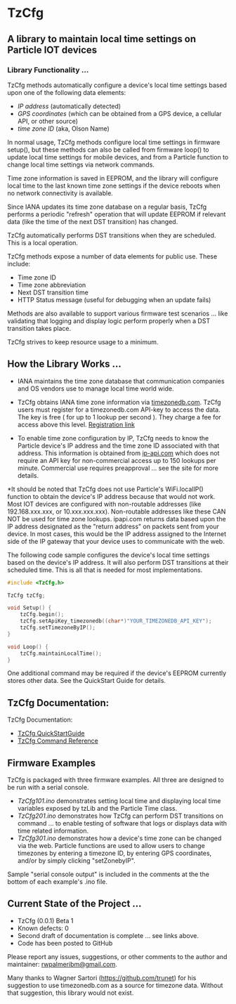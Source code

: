 # TzCfg

## A library to maintain local time settings on Particle IOT devices

### Library Functionality ...

TzCfg methods automatically configure a device's local time settings based upon one of the following data elements:
* *IP address* (automatically detected)
* *GPS coordinates* (which can be obtained from a GPS device, a cellular API, or other source)
* *time zone ID* (aka, Olson Name) 

In normal usage, TzCfg methods configure local time settings in firmware setup(), but these methods can also be called from firmware loop() to update local time settings for mobile devices, and from a Particle function to change local time settings via network commands.

Time zone information is saved in EEPROM, and the library will configure local time to the last known time zone settings if the device reboots when no network connectivity is available.

Since IANA updates its time zone database on a regular basis, TzCfg performs a periodic "refresh" operation that will update EEPROM if relevant data (like the time of the next DST transition) has changed. 

TzCfg automatically performs DST transitions when they are scheduled. This is a local operation. 

TzCfg methods expose a number of data elements for public use. These include: 
* Time zone ID
* Time zone abbreviation
* Next DST transition time
* HTTP Status message (useful for debugging when an update fails)

Methods are also available to support various firmware test scenarios ... like validating that logging and display logic perform properly when a DST transition takes place. 

TzCfg strives to keep resource usage to a minimum.  


## How the Library Works ...

* IANA maintains the time zone database that communication companies and OS vendors use to manage local time world wide. 

* TzCfg obtains IANA time zone information via [timezonedb.com](https://timezonedb.com). TzCfg users must register for a timezonedb.com API-key to access the data. The key is free ( for up to 1 lookup per second ). They charge a fee for access above this level. [Registration link](http://timezonedb.com/register)

* To enable time zone configuration by IP, TzCfg needs to know the Particle device's IP address and the time zone ID associated with that address. This information is obtained from [ip-api.com](http://ip-api.com) which does not require an API key for non-commercial access up to 150 lookups per minute. Commercial use requires preapproval ... see the site for more details.  

*It should be noted that TzCfg does not use Particle's WiFi.localIP() function to obtain the device's IP address because that would not work.  Most IOT devices are configured with non-routable addresses (like 192.168.xxx.xxx, or 10.xxx.xxx.xxx). Non-routable addresses like these CAN NOT be used for time zone lookups. ipapi.com returns data based upon the IP address designated as the "return address" on packets sent from your device. In most cases, this would be the IP address assigned to the Internet side of the IP gateway that your device uses to communicate with the web. 

The following code sample configures the device's local time settings based on the device's IP address. It will also perform DST transitions at their scheduled time. This is all that is needed for most implementations. 
```cpp
#include <TzCfg.h>

TzCfg tzCfg;

void Setup() {
    tzCfg.begin();
    tzCfg.setApiKey_timezonedb((char*)"YOUR_TIMEZONEDB_API_KEY");
    tzCfg.setTimezoneByIP();
}

void Loop() {
    tzCfg.maintainLocalTime();
}
```

One additional command may be required if the device's EEPROM currently stores other data. See the QuickStart Guide for details. 

## TzCfg Documentation:

TzCfg Documentation:  
* [TzCfg QuickStartGuide](https://docs.google.com/document/d/e/2PACX-1vQL7RNLxRsPbv9EC9xgdZFwIcbJHS-eEm-ocAxOIScUA4sIZUem_HSJZbh2hFMzVZ7V2BmjUy5fAJlr/pub)
* [TzCfg Command Reference](https://docs.google.com/document/d/e/2PACX-1vSAg2uOsghutDC64-izE44u9ZXh8S8i--FXHapayXSZ-EPrm93bIpW2d_fWUszqxKYYxMqM0jmWe8mE/pub)

##	Firmware Examples
TzCfg is packaged with three firmware examples. All three are designed to be run with a serial console.
*	*TzCfg101.ino* demonstrates setting local time and displaying local time variables exposed by tzLib and the Particle Time class.
*	*TzCfg201.ino* demonstrates how TzCfg can perform DST transitions on command ... to enable testing of software that logs or displays data with time related information. 
*	*TzCfg301.ino* demonstrates how a device's time zone can be changed via the web. Particle functions are used to allow users to change timezones by entering a timezone ID, by entering GPS coordinates, and/or by simply clicking "setZonebyIP".  

Sample "serial console output" is included in the comments at the the bottom of each example's .ino file.

## Current State of the Project ...

* TzCfg (0.0.1) Beta 1
* Known defects: 0
* Second draft of documentation is complete ... see links above.
* Code has been posted to GitHub
				
Please report any issues, suggestions, or other comments to the author and maintainer: rwpalmeribm@gmail.com.

Many thanks to Wagner Sartori (https://github.com/trunet) for his suggestion to use timezonedb.com as a source for timezone data. Without that suggestion, this library would not exist. 





